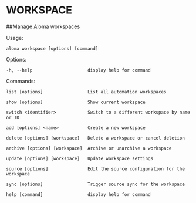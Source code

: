 # **WORKSPACE**

##Manage Aloma workspaces

Usage: 

`aloma workspace [options] [command]`



Options:

`-h, --help                     display help for command`



Commands:

`list [options]                 List all automation workspaces`

`show [options]                 Show current workspace`

`switch <identifier>            Switch to a different workspace by name or ID`

`add [options] <name>           Create a new workspace`

`delete [options] [workspace]   Delete a workspace or cancel deletion`

`archive [options] [workspace]  Archive or unarchive a workspace`

`update [options] [workspace]   Update workspace settings`

`source [options]               Edit the source configuration for the workspace`

`sync [options]                 Trigger source sync for the workspace`

`help [command]                 display help for command`
